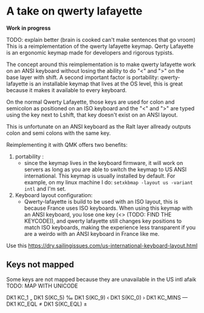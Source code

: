 # A take on qwerty lafayette
**Work in progress**


TODO: explain better (brain is cooked can't make sentences that go vroom)
This is a reimplementation of the qwerty lafayette keymap.
Qerty Lafayette is an ergonomic keymap made for developers and rigorous typists.

The concept around this reimplementation is to make qwerty lafayette work on an ANSI keyboard without losing the ability to do "<" and ">" on the base layer with shift.
A second important factor is portability:
qwerty-lafayette is an installable keymap that lives at the OS level, this is great because it makes it available to every keyboard. 



On the normal Qwerty Lafayette, those keys are used for colon and semicolon as positioned on an ISO keyboard and the "<" and ">" are typed using the key next to Lshift, that key doesn't exist on an ANSI layout.

This is unfortunate on an ANSI keyboard as the Ralt layer allready outputs colon and semi colons with the same key.

Reimplementing it with QMK offers two benefits:
1. portability :
    + since the keymap lives in the keyboard firmware, it will work on servers as long as you are able to switch the keymap to US ANSI international. This keymap is usually installed by default. For example, on my linux machine I do:
    `setxkbmap -layout us -variant intl`
    and I'm set.
2. Keyboard layout configuration:
    + Qwerty-lafayette is build to be used with an ISO layout, this is because France uses ISO keyboards. When using this keymap with an ANSI keyboard, you lose one key (<> (TODO: FIND THE KEYCODE)), and qwerty lafayette still changes key positions to match ISO keyboards, making the experience less transparent if you are a weirdo with an ANSI keyboard in France like me.

Use this
https://dry.sailingissues.com/us-international-keyboard-layout.html


## Keys not mapped 
Some keys are not mapped because they are unavailable in the US intl afaik
TODO: MAP WITH UNICODE

DK1 KC_1        „
DK1 S(KC_5)     ‰
DK1 S(KC_9)     ‹
DK1 S(KC_0)     ›
DK1 KC_MINS     —
DK1 KC_EQL      ≠
DK1 S(KC_EQL)   ±


